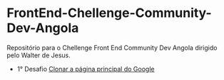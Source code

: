 # FrontEnd-Chellenge-Community-Dev-Angola
 Repositório para o Chellenge Front End Community Dev Angola dirigido pelo Walter de Jesus.

- 1° Desafio [Clonar a página principal do Google](https://github.com/stilviopedro/FrontEnd-Chellenge-Community-Dev-Angola/tree/master/01-P%C3%A1gina-Inicial-do-Google)


